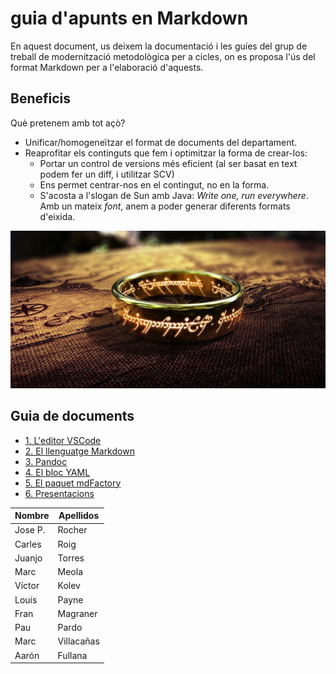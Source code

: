 # guia d'apunts en Markdown

En aquest document, us deixem la documentació i les guíes del grup de treball de modernització metodològica per a cicles, on es proposa l'ús del format Markdown per a l'elaboració d'aquests.

## Beneficis

Què pretenem amb tot açò?

* Unificar/homogeneïtzar el format de documents del departament.
* Reaprofitar els continguts que fem i optimitzar la forma de crear-los:
    * Portar un control de versions més eficient (al ser basat en text podem fer un diff, i utilitzar SCV)
    * Ens permet centrar-nos en el contingut, no en la forma.
    * S'acosta a l'slogan de Sun amb Java: *Write one, run everywhere*. Amb un mateix *font*, anem a poder generar diferents formats d'eixida.

![](img/anell.png)

## Guia de documents

* [1. L'editor VSCode](VSCode/VSCode.md)
* [2. El llenguatge Markdown](Markdown/Markdown.md)
* [3. Pandoc](Pandoc/IntroPandoc.md)
* [4. El bloc YAML](Pandoc/YAML.md)
* [5. El paquet mdFactory](mdFactory/mdfactory.md)
* [6. Presentacions](presentacions/guia.md)

|Nombre|Apellidos|
|------|---------|
|Jose P.|Rocher|
|Carles|Roig|
|Juanjo|Torres
|Marc|Meola|
|Víctor|Kolev|
|Louis|Payne|
|Fran|Magraner|
|Pau|Pardo|
|Marc|Villacañas|
|Aarón|Fullana|
